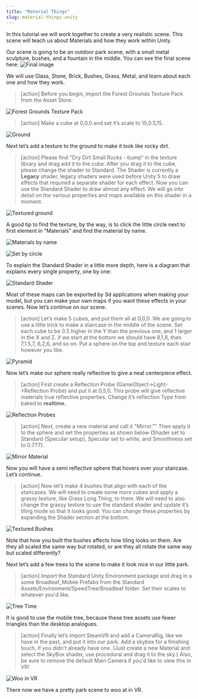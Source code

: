```yaml
---
title: "Material Things"
slug: material-things-unity
---
```


In this tutorial we will work together to create a very realistic scene.  This scene will teach us about Materials and how they work within Unity.

Our scene is going to be an outdoor park scene, with a small metal sculpture, bushes, and a fountain in the middle.  You can see the final scene here:
![Final image](assets/image_7.png)

We will use Glass, Stone, Brick, Bushes, Grass, Metal, and learn about each one and how they work.

>[action]
>Before you begin, import the Forest Grounds Texture Pack from the Asset Store:

![Forest Grounds Texture Pack](assets/forest.png)

<!-- this should probably be a plane rather than a cube -->

>[action]
>Make a cube at 0,0,0 and set it’s scale to 15,0.5,15.

![Ground](assets/image_0.png)

Next let’s add a texture to the ground to make it look like rocky dirt.

>[action]
>Please find "Dry Dirt Small Rocks - bump" in the texture library and drag add it to the cube. After you drag it to the cube, please change the shader to Standard.  The Shader is currently a **Legacy** shader, legacy shaders were used before Unity 5 to draw effects that required a separate shader for each effect.  Now you can use the Standard Shader to draw almost any effect.  We will go into detail on the various properties and maps available on this shader in a moment.

![Textured ground](assets/Animation1.gif)

A good tip to find the texture, by the way, is to click the little circle next to first element in "Materials" and find the material by name.

![Materials by name](assets/circle.png)

![Set by circle](assets/search.png)

To explain the Standard Shader in a little more depth, here is a diagram that explains every single property, one by one:

![Standard Shader](assets/image_2.png)

Most of these maps can be exported by 3d applications when making your model, but you can make your own maps if you want these effects in your scenes.  Now let’s continue on our scene.

>[action]
>Let’s make 5 cubes, and put them all at 0,0,0.  We are going to use a little trick to make a staircase in the middle of the scene.  Set each cube to be 0.5 higher in the Y than the previous one, and 1 larger in the X and Z.  if we start at the bottom we should have 8,1,8, then 7,1.5,7, 6,2,6, and so on.  Put a sphere on the top and texture each stair however you like.

![Pyramid](assets/image_3.png)

Now let’s make our sphere really reflective to give a neat centerpiece effect.

>[action]
>First create a Reflection Probe (GameObject->Light->Reflection Probe) and put it at 0,5,0. This probe will give reflective materials true reflective properties.  Change it’s reflection Type from baked to **realtime.**

![Reflection Probes](assets/refl.png)

>[action]
>Next, create a new material and call it "Mirror.""  Then apply it to the sphere and set the properties as shown below (Shader set to Standard (Specular setup), Specular set to white, and Smoothness set to 0.777).

![Mirror Material](assets/image_4.png)

Now you will have a semi reflective sphere that hovers over your staircase.  Let’s continue.

>[action]
>Now let’s make 4 bushes that align with each of the staircases.  We will need to create some more cubes and apply a grassy texture, like Grass Long Thing, to them.  We will need to also change the grassy texture to use the standard shader and update it’s tiling mode so that it looks good.  You can change these properties by expanding the Shader section at the bottom.

![Textured Bushes](assets/Capture1.png)

Note that how you built the bushes affects how tiling looks on them.  Are they all scaled the same way but rotated, or are they all rotate the same way but scaled differently?

Next let’s add a few trees to the scene to make it look nice in our little park.

>[action]
>Import the Standard Unity Environment package and drag in a some Broadleaf_Mobile Prefabs from the Standard Assets/Environment/SpeedTree/Broadleaf folder.  Set their scales to whatever you'd like.

![Tree Time](assets/Capture2.png)

It is good to use the mobile tree, because these tree assets use fewer triangles than the desktop analogues.

>[action]
>Finally let’s import SteamVR and add a CameraRig, like we have in the past, and put it into our park.  Add a skybox for a finishing touch, if you didn't already have one.  (Just create a new Material and select the SkyBox shader, use procedural and drag it to the sky.)  Also, be sure to remove the default Main Camera if you'd like to view this in VR!

![Woo in VR](assets/image_7.png)

There now we have a pretty park scene to woo at in VR.
